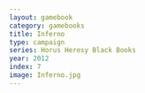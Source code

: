 ```yaml
---
layout: gamebook
category: gamebooks
title: Inferno
type: campaign
series: Horus Heresy Black Books
year: 2012
index: 7
image: Inferno.jpg
---
```

